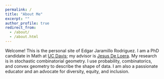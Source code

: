 ```yaml
---
permalink: /
title: "About Me"
excerpt: ""
author_profile: true
redirect_from:
  - /about/
  - /about.html
---
```


Welcome! This is the personal site of Edgar Jaramillo Rodriguez.
I am a PhD candidate in Math at [UC Davis](https://www.math.ucdavis.edu/ "UCD Math"); my advisor is [Jesus De Loera](https://www.math.ucdavis.edu/~deloera/ "Jesus De Loera"). My research is in stochastic combinatorial geometry. I use probability, combinatorics, and convex geometry to describe the shape of data. I am also a passionate educator and an advocate for diversity, equity, and inclusion.
